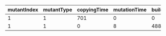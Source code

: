 mutantIndex | mutantType | copyingTime | mutationTime | buildingTime | isEqu | isDup | dupID | itCompiles
---|---|---|---|---|---|---|---|---
1 | 1 | 701 | 0 | 0 | 0 | 0 | -1 | 0
1 | 1 | 0 | 8 | 4881 | 0 | 0 | -1 | 1
